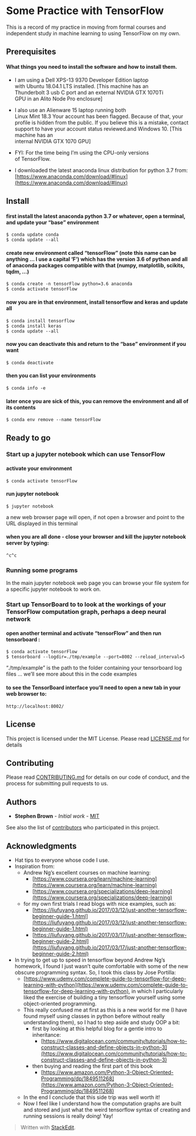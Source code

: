 # Some Practice with TensorFlow

This is a record of my practice in moving from formal courses and independent study in machine learning to using TensorFlow on my own.

## Prerequisites

#### What things you need to install the software and how to install them.

*   I am using a Dell XPS-13 9370 Developer Edition laptop  
    with Ubuntu 18.04.1 LTS installed. [This machine has an  
    Thunderbolt 3 usb C port and an external NVIDIA GTX 1070Ti  
    GPU in an Alito Node Pro enclosure]

*   I also use an Alienware 15 laptop running both  
    Linux Mint 18.3 Your account has been flagged. Because of that, your profile is hidden from the public. If you believe this is a mistake, contact support to have your account status reviewed.and Windows 10\. [This machine has an  
    internal NVIDIA GTX 1070 GPU]

*   FYI: For the time being I’m using the CPU-only versions  
    of TensorFlow.

*   I downloaded the latest anaconda linux distribution for python 3.7 from: [https://www.anaconda.com/download/#linux](https://www.anaconda.com/download/#linux)

## Install

#### first install the latest anaconda python 3.7 or whatever, open a terminal, and update your “base” environment

    $ conda update conda
    $ conda update --all

#### create new environment called “tensorFlow” (note this name can be anything … I use a capital ‘F’) which has the version 3.6 of python and all of anaconda packages compatible with that (numpy, matplotlib, scikits, tqdm, …)

    $ conda create -n tensorFlow python=3.6 anaconda
    $ conda activate tensorFlow

#### now you are in that environment, install tensorflow and keras and update all

    $ conda install tensorflow
    $ conda install keras
    $ conda update --all

#### now you can deactivate this and return to the “base” environment if you want

    $ conda deactivate

#### then you can list your environments

    $ conda info -e

#### later once you are sick of this, you can remove the environment and all of its contents

    $ conda env remove --name tensorFlow

## Ready to go

### Start up a jupyter notebook which can use TensorFlow

#### activate your environment

    $ conda activate tensorFlow

#### run jupyter notebook

    $ jupyter notebook

a new web browser page will open, if not open a browser and point to the URL displayed in this terminal

#### when you are all done - close your browser and kill the jupyter notebook server by typing:

    ^c^c

### Running some programs

In the main jupyter notebook web page you can browse your file system for a specific jupyter notebook to work on.

### Start up TensorBoard to to look at the workings of your TensorFlow computation graph, perhaps a deep neural network

#### open another terminal and activate “tensorFlow” and then run tensorboard :

    $ conda activate tensorFlow
    $ tensorboard --logdir=./tmp/example --port=8002 --reload_interval=5

“./tmp/example” is the path to the folder containing your tensorboard log files … we’ll see more about this in the code examples

#### to see the TensorBoard interface you’ll need to open a new tab in your web browser to:

    http://localhost:8002/

## License

This project is licensed under the MIT License. Please read [LICENSE.md](LICENSE.md) for details

## Contributing

Please read [CONTRIBUTING.md](CONTRIBUTING.md) for details on our code of conduct, and the process for submitting pull requests to us.

## Authors

*   **Stephen Brown** - _Initial work_ - [MIT](https://erlweb.mit.edu/users/srbrownmitedu)

See also the list of [contributors](CONTRIBUTORS.md) who participated in this project.

## Acknowledgments

*   Hat tips to everyone whose code I use.
*   Inspiration from:
    *   Andrew Ng’s excellent courses on machine learning:
        *   [https://www.coursera.org/learn/machine-learning](https://www.coursera.org/learn/machine-learning)
        *   [https://www.coursera.org/specializations/deep-learning](https://www.coursera.org/specializations/deep-learning)
    *   for my own first trials I read blogs with nice examples, such as:
        *   [https://liufuyang.github.io/2017/03/12/just-another-tensorflow-beginner-guide-1.html](https://liufuyang.github.io/2017/03/12/just-another-tensorflow-beginner-guide-1.html)
        *   [https://liufuyang.github.io/2017/03/17/just-another-tensorflow-beginner-guide-2.html](https://liufuyang.github.io/2017/03/17/just-another-tensorflow-beginner-guide-2.html)
*   In trying to get up to speed in tensorflow beyond Andrew Ng’s homework, I found I just wasn’t quite comfortable with some of the new obscure programming syntax. So, I took this class by Jose Portilla:
    *   [https://www.udemy.com/complete-guide-to-tensorflow-for-deep-learning-with-python](https://www.udemy.com/complete-guide-to-tensorflow-for-deep-learning-with-python), in which I particularly liked the exercise of building a tiny tensorflow yourself using some object-oriented programming.
    *   This really confused me at first as this is a new world for me (I have found myself using classes in python before without really understanding them), so I had to step aside and study OOP a bit:
        *   first by looking at this helpful blog for a gentle intro to inheritance:
            *   [https://www.digitalocean.com/community/tutorials/how-to-construct-classes-and-define-objects-in-python-3](https://www.digitalocean.com/community/tutorials/how-to-construct-classes-and-define-objects-in-python-3)
        *   then buying and reading the first part of this book
            *   [https://www.amazon.com/Python-3-Object-Oriented-Programming/dp/1849511268](https://www.amazon.com/Python-3-Object-Oriented-Programming/dp/1849511268)
    *   In the end I conclude that this side trip was well worth it!
    *   Now I feel like I understand how the computation graphs are built and stored and just what the weird tensorflow syntax of creating and running sessions is really doing! Yay!

> Written with [StackEdit](https://stackedit.io/).
